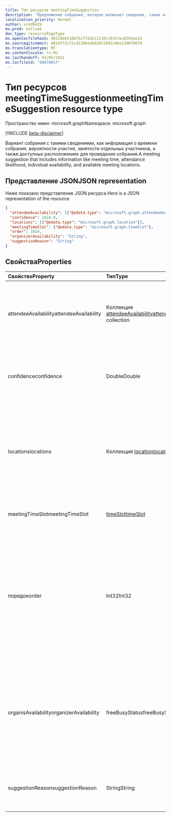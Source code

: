 ```yaml
---
title: Тип ресурсов meetingTimeSuggestion
description: 'Предложение собрания, которое включает сведения, такие как время собрания, вероятность посещения, индивидуальный '
localization_priority: Normal
author: vrod9429
ms.prod: outlook
doc_type: resourcePageType
ms.openlocfilehash: d0324b6510b752ffdd21223dc19357ec8392ee24
ms.sourcegitcommit: d014f72cf2cd130bedb02651092c0be12967b679
ms.translationtype: MT
ms.contentlocale: ru-RU
ms.lasthandoff: 03/05/2021
ms.locfileid: "50474017"
---
```

# <a name="meetingtimesuggestion-resource-type"></a><span data-ttu-id="d2350-103">Тип ресурсов meetingTimeSuggestion</span><span class="sxs-lookup"><span data-stu-id="d2350-103">meetingTimeSuggestion resource type</span></span>

<span data-ttu-id="d2350-104">Пространство имен: microsoft.graph</span><span class="sxs-lookup"><span data-stu-id="d2350-104">Namespace: microsoft.graph</span></span>

[!INCLUDE [beta-disclaimer](../../includes/beta-disclaimer.md)]

<span data-ttu-id="d2350-105">Вариант собрания с такими сведениями, как информация о времени собрания, вероятности участия, занятости отдельных участников, а также доступных расположениях для проведения собрания.</span><span class="sxs-lookup"><span data-stu-id="d2350-105">A meeting suggestion that includes information like meeting time, attendance likelihood, individual availability, and available meeting locations.</span></span>

## <a name="json-representation"></a><span data-ttu-id="d2350-106">Представление JSON</span><span class="sxs-lookup"><span data-stu-id="d2350-106">JSON representation</span></span>

<span data-ttu-id="d2350-107">Ниже показано представление JSON ресурса.</span><span class="sxs-lookup"><span data-stu-id="d2350-107">Here is a JSON representation of the resource</span></span>

<!-- {
  "blockType": "resource",
  "optionalProperties": [

  ],
  "@odata.type": "microsoft.graph.meetingTimeSuggestion"
}-->

```json
{
  "attendeeAvailability": [{"@odata.type": "microsoft.graph.attendeeAvailability"}],
  "confidence": 1024.0,
  "locations": [{"@odata.type": "microsoft.graph.location"}],
  "meetingTimeSlot": {"@odata.type": "microsoft.graph.timeSlot"},
  "order": 1024,
  "organizerAvailability": "String",
  "suggestionReason": "String"
}

```
## <a name="properties"></a><span data-ttu-id="d2350-108">Свойства</span><span class="sxs-lookup"><span data-stu-id="d2350-108">Properties</span></span>
| <span data-ttu-id="d2350-109">Свойство</span><span class="sxs-lookup"><span data-stu-id="d2350-109">Property</span></span>     | <span data-ttu-id="d2350-110">Тип</span><span class="sxs-lookup"><span data-stu-id="d2350-110">Type</span></span>   |<span data-ttu-id="d2350-111">Описание</span><span class="sxs-lookup"><span data-stu-id="d2350-111">Description</span></span>|
|:---------------|:--------|:----------|
|<span data-ttu-id="d2350-112">attendeeAvailability</span><span class="sxs-lookup"><span data-stu-id="d2350-112">attendeeAvailability</span></span>|<span data-ttu-id="d2350-113">Коллекция [attendeeAvailability](attendeeavailability.md)</span><span class="sxs-lookup"><span data-stu-id="d2350-113">[attendeeAvailability](attendeeavailability.md) collection</span></span>|<span data-ttu-id="d2350-114">Массив, показывающий состояние занятости каждого участника для этого варианта собрания.</span><span class="sxs-lookup"><span data-stu-id="d2350-114">An array that shows the availability status of each attendee for this meeting suggestion.</span></span>|
|<span data-ttu-id="d2350-115">confidence</span><span class="sxs-lookup"><span data-stu-id="d2350-115">confidence</span></span>|<span data-ttu-id="d2350-116">Double</span><span class="sxs-lookup"><span data-stu-id="d2350-116">Double</span></span>|<span data-ttu-id="d2350-117">Процент вероятности того, что все участники будут присутствовать на собрании.</span><span class="sxs-lookup"><span data-stu-id="d2350-117">A percentage that represents the likelhood of all the attendees attending.</span></span>|
|<span data-ttu-id="d2350-118">locations</span><span class="sxs-lookup"><span data-stu-id="d2350-118">locations</span></span>|<span data-ttu-id="d2350-119">Коллекция [location](location.md)</span><span class="sxs-lookup"><span data-stu-id="d2350-119">[location](location.md) collection</span></span>|<span data-ttu-id="d2350-120">Массив, в котором указано имя и географические данные каждого расположения для проведения этого варианта собрания.</span><span class="sxs-lookup"><span data-stu-id="d2350-120">An array that specifies the name and geographic location of each meeting location for this meeting suggestion.</span></span>|
|<span data-ttu-id="d2350-121">meetingTimeSlot</span><span class="sxs-lookup"><span data-stu-id="d2350-121">meetingTimeSlot</span></span>|[<span data-ttu-id="d2350-122">timeSlot</span><span class="sxs-lookup"><span data-stu-id="d2350-122">timeSlot</span></span>](timeslot.md)|<span data-ttu-id="d2350-123">Период времени, предложенный для собрания.</span><span class="sxs-lookup"><span data-stu-id="d2350-123">A time period suggested for the meeting.</span></span>|
|<span data-ttu-id="d2350-124">порядок</span><span class="sxs-lookup"><span data-stu-id="d2350-124">order</span></span>|<span data-ttu-id="d2350-125">Int32</span><span class="sxs-lookup"><span data-stu-id="d2350-125">Int32</span></span>|<span data-ttu-id="d2350-126">Порядок предложений по времени собраний, отсортироваться по их вычисляемой уверенности от высокого до низкого, а затем по хронологии, если есть предложения с той же уверенностью.</span><span class="sxs-lookup"><span data-stu-id="d2350-126">Order of meeting time suggestions sorted by their computed confidence value from high to low, then by chronology if there are suggestions with the same confidence.</span></span> |
|<span data-ttu-id="d2350-127">organisAvailability</span><span class="sxs-lookup"><span data-stu-id="d2350-127">organizerAvailability</span></span>|<span data-ttu-id="d2350-128">freeBusyStatus</span><span class="sxs-lookup"><span data-stu-id="d2350-128">freeBusyStatus</span></span>| <span data-ttu-id="d2350-p101">Доступность организатора собрания для этого варианта собрания. Возможные значения: `free`, `tentative`, `busy`, `oof`, `workingElsewhere`, `unknown`.</span><span class="sxs-lookup"><span data-stu-id="d2350-p101">Availability of the meeting organizer for this meeting suggestion. Possible values are: `free`, `tentative`, `busy`, `oof`, `workingElsewhere`, `unknown`.</span></span>|
|<span data-ttu-id="d2350-131">suggestionReason</span><span class="sxs-lookup"><span data-stu-id="d2350-131">suggestionReason</span></span>|<span data-ttu-id="d2350-132">String</span><span class="sxs-lookup"><span data-stu-id="d2350-132">String</span></span>|<span data-ttu-id="d2350-133">Обоснование предложенного времени для проведения собрания.</span><span class="sxs-lookup"><span data-stu-id="d2350-133">Reason for suggesting the meeting time.</span></span>|

<!-- uuid: 8fcb5dbc-d5aa-4681-8e31-b001d5168d79
2015-10-25 14:57:30 UTC -->
<!--
{
  "type": "#page.annotation",
  "description": "meetingTimeSuggestion resource",
  "keywords": "",
  "section": "documentation",
  "tocPath": "",
  "suppressions": []
}
-->


